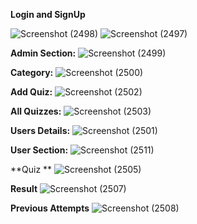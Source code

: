 **Login and SignUp**

![Screenshot (2498)](https://user-images.githubusercontent.com/58224270/148742624-9449f034-a307-4be8-bdef-c12a9dfc40ba.png)
![Screenshot (2497)](https://user-images.githubusercontent.com/58224270/148742631-b71470d2-241a-4788-9877-7a06c6f56049.png)


**Admin Section:**
![Screenshot (2499)](https://user-images.githubusercontent.com/58224270/148742720-66284bd3-da34-4191-b81a-bbce232f6ebd.png)

**Category:**
![Screenshot (2500)](https://user-images.githubusercontent.com/58224270/148742754-c112b7fd-cc26-4eb8-9f58-931f6746c9ec.png)

**Add Quiz:**
![Screenshot (2502)](https://user-images.githubusercontent.com/58224270/148742819-eaf1e34c-9786-45dc-b34e-55da6528ac63.png)

**All Quizzes:**
![Screenshot (2503)](https://user-images.githubusercontent.com/58224270/148742870-3a1c2b61-65e2-4e5c-80b1-e37c25ef5636.png)

**Users Details:**
![Screenshot (2501)](https://user-images.githubusercontent.com/58224270/148742960-046cc802-a76e-40aa-8f4e-32ed7ccea403.png)


**User Section:**
![Screenshot (2511)](https://user-images.githubusercontent.com/58224270/148743092-cdf98d2e-533b-4b05-92c5-c8aca9613845.png)

**Quiz **
![Screenshot (2505)](https://user-images.githubusercontent.com/58224270/148743143-50977987-056e-44d1-8e57-01604f766a10.png)

**Result**
![Screenshot (2507)](https://user-images.githubusercontent.com/58224270/148743213-f051ce4a-91d7-46b4-b667-955a8297d4bd.png)

**Previous Attempts**
![Screenshot (2508)](https://user-images.githubusercontent.com/58224270/148743245-bbf3bea2-1912-4156-9bc7-ed259cf7af0b.png)


